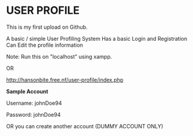 # USER PROFILE

This is my first upload on Github.

A basic / simple User Profiling System
  Has a basic Login and Registration
  Can Edit the profile information

Note: Run this on "localhost" using xampp. 

OR

http://hansonbite.free.nf/user-profile/index.php

<b>Sample Account</b>

Username: johnDoe94

Password: johnDoe94

OR you can create another account (DUMMY ACCOUNT ONLY)
